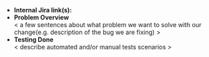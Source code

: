 * **Internal Jira link(s):**
* **Problem Overview**  
  < a few sentences about what problem we want to solve with our change(e.g. description of the bug we are fixing) >
* **Testing Done**  
  < describe automated and/or manual tests scenarios >
